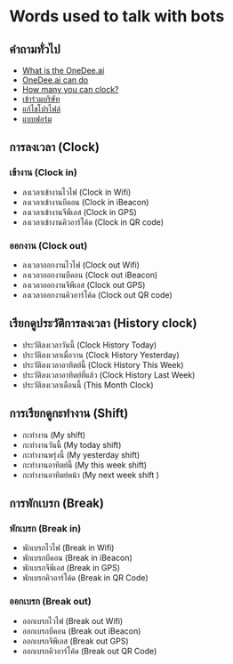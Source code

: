 # Words used to talk with bots

## คำถามทั่วไป

* [What is the OneDee.ai](https://docs.onedee.ai/faq/what-is-onedee)
* [OneDee.ai can do](https://docs.onedee.ai/faq/what-dose-onedee-do)
* [How many you can clock?](https://support.onedee.ai/th/faq/question/application#how-many-type-you-can-clock)
* [เข้าร่วมบริษัท](https://support.onedee.ai/th/application/join-company)
* [แก้ไขโปรไฟล์](https://support.onedee.ai/th/application/undefined)
* [แบบฟอร์ม](https://support.onedee.ai/th/application/request-form)

## การลงเวลา \(Clock\)

### เข้างาน \(Clock in\)

* ลงเวลาเข้างานไวไฟ \(Clock in Wifi\)
* ลงเวลาเข้างานบีคอน \(Clock in iBeacon\)
* ลงเวลาเข้างานจีพีเอส \(Clock in GPS\)
* ลงเวลาเข้างานคิวอาร์โค้ด \(Clock in QR code\)

### ออกงาน \(Clock out\)

* ลงเวลาออกงานไวไฟ \(Clock out Wifi\)
* ลงเวลาออกงานบีคอน \(Clock out iBeacon\)
* ลงเวลาออกงานจีพีเอส \(Clock out GPS\)
* ลงเวลาออกงานคิวอาร์โค้ด \(Clock out QR code\)

## เรียกดูประวัติการลงเวลา \(History clock\)

* ประวัติลงเวลาวันนี้ \(Clock History Today\)
* ประวัติลงเวลาเมื่อวาน \(Clock History Yesterday\)
* ประวัติลงเวลาอาทิตย์นี้ \(Clock History This Week\)
* ประวัติลงเวลาอาทิตย์ที่แล้ว \(Clock History Last Week\)
* ประวัติลงเวลาเดือนนี้ \(This Month Clock\)

## การเรียกดูกะทำงาน \(Shift\)

* กะทำงาน \(My shift\)
* กะทำงานวันนี้ \(My today shift\)
* กะทำงานพรุ่งนี้ \(My yesterday shift\)
* กะทำงานอาทิตย์นี้ \(My this week shift\)
* กะทำงานอาทิตย์หน้า \(My next week shift \)

## การพักเบรก \(Break\)

### พักเบรก \(Break in\)

* พักเบรกไวไฟ \(Break in Wifi\)
* พักเบรกบีคอน \(Break in iBeacon\)
* พักเบรกจีพีเอส \(Break in GPS\)
* พักเบรกคิวอาร์โค้ด \(Break in QR Code\)

### ออกเบรก \(Break out\)

* ออกเบรกไวไฟ \(Break out Wifi\)
* ออกเบรกบีคอน \(Break out iBeacon\)
* ออกเบรกจีพีเอส \(Break out GPS\)
* ออกเบรกคิวอาร์โค้ด \(Break out QR Code\)

